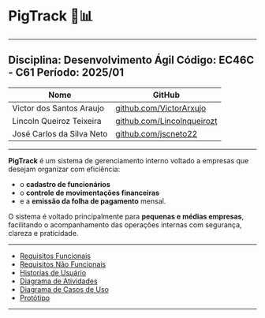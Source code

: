 # PigTrack 🐷📊
---
**Disciplina:** Desenvolvimento Ágil
**Código:** EC46C - C61
**Período:** 2025/01
---

| Nome                     |  GitHub                                                   |
| ------------------------ | -------------------------------------------------------- |
| Victor dos Santos Araujo | [github.com/VictorArxujo](https://github.com/VictorArxujo) |
| Lincoln Queiroz Teixeira | [github.com/Lincolnqueirozt](https://github.com/lincolnqueirozt) |
| José Carlos da Silva Neto |  [github.com/jscneto22](https://github.com/jcsneto22) |

>

---

**PigTrack** é um sistema de gerenciamento interno voltado a empresas que desejam organizar com eficiência:

* o **cadastro de funcionários**
* o **controle de movimentações financeiras**
* e a **emissão da folha de pagamento** mensal.

O sistema é voltado principalmente para **pequenas e médias empresas**, facilitando o acompanhamento das operações internas com segurança, clareza e praticidade.

---

<ul>
  <li><a href="Requisitos de Usuários/RF.md">Requisitos Funcionais</a></li>
  <li><a href="Requisitos de Usuários/RNF.md">Requisitos Não Funcionais</a></li>
  <li><a href="Requisitos de Usuários/HistoriasUsuario.md">Historias de Usuário</a></li>
  <li><a href="Diagrama de Atividade/">Diagrama de Atividades</a></li>
  <li><a href="Diagrama de Caso de Uso/">Diagrama de Casos de Uso</a></li>
  <li><a href="Protótipos/LinkProtótipo.md">Protótipo</a></li>
</ul>

---
